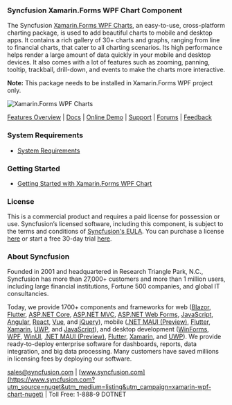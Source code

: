 ### Syncfusion Xamarin.Forms WPF Chart Component
The Syncfusion [Xamarin.Forms WPF Charts](https://www.syncfusion.com/xamarin-ui-controls/xamarin-charts?utm_source=nuget&utm_medium=listing&utm_campaign=xamarin-wpf-chart-nuget), an easy-to-use, cross-platform charting package, is used to add beautiful charts to mobile and desktop apps. It contains a rich gallery of 30+ charts and graphs, ranging from line to financial charts, that cater to all charting scenarios. Its high performance helps render a large amount of data quickly in your mobile and desktop devices. It also comes with a lot of features such as zooming, panning, tooltip, trackball, drill-down, and events to make the charts more interactive.

**Note:** This package needs to be installed in Xamarin.Forms WPF project only.

![Xamarin.Forms WPF Charts](https://cdn.syncfusion.com/nuget-readme/xamarin/xamarin_forms_chart.png)

[Features Overview](https://www.syncfusion.com/xamarin-ui-controls/xamarin-charts?utm_source=nuget&utm_medium=listing&utm_campaign=xamarin-wpf-chart-nuget) | [Docs](https://help.syncfusion.com/xamarin/charts/getting-started?utm_source=nuget&utm_medium=listing&utm_campaign=xamarin-wpf-chart-nuget) | [Online Demo](https://github.com/syncfusion/xamarin-demos?utm_source=nuget&utm_medium=listing&utm_campaign=xamarin-wpf-chart-nuget) | [Support](https://support.syncfusion.com/create?utm_source=nuget&utm_medium=listing&utm_campaign=xamarin-wpf-chart-nuget) | [Forums](hhttps://www.syncfusion.com/forums/xamarin.forms?utm_source=nuget&utm_medium=listing&utm_campaign=xamarin-wpf-chart-nuget) | [Feedback](https://www.syncfusion.com/feedback/xamarin-forms?utm_source=nuget&utm_medium=listing&utm_campaign=xamarin-wpf-chart-nuget)

### System Requirements

* [System Requirements](https://help.syncfusion.com/xamarin/installation/system-requirements?utm_source=nuget&utm_medium=listing&utm_campaign=xamarin-wpf-chart-nuget)

### Getting Started

* [Getting Started with Xamarin.Forms WPF Chart](https://help.syncfusion.com/xamarin/charts/getting-started?utm_source=nuget&utm_medium=listing&utm_campaign=xamarin-wpf-chart-nuget)

### License

This is a commercial product and requires a paid license for possession or use. Syncfusion’s licensed software, including this component, is subject to the terms and conditions of [Syncfusion's EULA](https://www.syncfusion.com/eula/es/?utm_source=nuget&utm_medium=listing&utm_campaign=xamarin-wpf-chart-nuget). You can purchase a license [here](https://www.syncfusion.com/sales/products?utm_source=nuget&utm_medium=listing&utm_campaign=xamarin-wpf-chart-nuget) or start a free 30-day trial [here](https://www.syncfusion.com/account/manage-trials/start-trials?utm_source=nuget&utm_medium=listing&utm_campaign=xamarin-wpf-chart-nuget).

### About Syncfusion

Founded in 2001 and headquartered in Research Triangle Park, N.C., Syncfusion has more than 27,000+ customers and more than 1 million users, including large financial institutions, Fortune 500 companies, and global IT consultancies.
 
Today, we provide 1700+ components and frameworks for web ([Blazor](https://www.syncfusion.com/blazor-components?utm_source=nuget&utm_medium=listing&utm_campaign=xamarin-wpf-chart-nuget), [Flutter](https://www.syncfusion.com/flutter-widgets?utm_source=nuget&utm_medium=listing&utm_campaign=xamarin-wpf-chart-nuget), [ASP.NET Core](https://www.syncfusion.com/aspnet-core-ui-controls?utm_source=nuget&utm_medium=listing&utm_campaign=xamarin-wpf-chart-nuget), [ASP.NET MVC](https://www.syncfusion.com/aspnet-mvc-ui-controls?utm_source=nuget&utm_medium=listing&utm_campaign=xamarin-wpf-chart-nuget), [ASP.NET Web Forms](https://www.syncfusion.com/jquery/aspnet-webforms-ui-controls?utm_source=nuget&utm_medium=listing&utm_campaign=xamarin-wpf-chart-nuget), [JavaScript](https://www.syncfusion.com/javascript-ui-controls?utm_source=nuget&utm_medium=listing&utm_campaign=xamarin-wpf-chart-nuget), [Angular](https://www.syncfusion.com/angular-ui-components?utm_source=nuget&utm_medium=listing&utm_campaign=xamarin-wpf-chart-nuget), [React](https://www.syncfusion.com/react-ui-components?utm_source=nuget&utm_medium=listing&utm_campaign=xamarin-wpf-chart-nuget), [Vue](https://www.syncfusion.com/vue-ui-components?utm_source=nuget&utm_medium=listing&utm_campaign=xamarin-wpf-chart-nuget), and [jQuery](https://www.syncfusion.com/jquery-ui-widgets?utm_source=nuget&utm_medium=listing&utm_campaign=xamarin-wpf-chart-nuget)), mobile ([.NET MAUI (Preview)](https://www.syncfusion.com/maui-controls?utm_source=nuget&utm_medium=listing&utm_campaign=xamarin-wpf-chart-nuget), [Flutter](https://www.syncfusion.com/flutter-widgets?utm_source=nuget&utm_medium=listing&utm_campaign=xamarin-wpf-chart-nuget), [Xamarin](https://www.syncfusion.com/xamarin-ui-controls?utm_source=nuget&utm_medium=listing&utm_campaign=xamarin-wpf-chart-nuget), [UWP](https://www.syncfusion.com/uwp-ui-controls?utm_source=nuget&utm_medium=listing&utm_campaign=xamarin-wpf-chart-nuget), and [JavaScript](https://www.syncfusion.com/javascript-ui-controls?utm_source=nuget&utm_medium=listing&utm_campaign=xamarin-wpf-chart-nuget)), and desktop development ([WinForms](https://www.syncfusion.com/winforms-ui-controls?utm_source=nuget&utm_medium=listing&utm_campaign=xamarin-wpf-chart-nuget), [WPF](https://www.syncfusion.com/wpf-controls?utm_source=nuget&utm_medium=listing&utm_campaign=xamarin-wpf-chart-nuget), [WinUI](https://www.syncfusion.com/winui-controls?utm_source=nuget&utm_medium=listing&utm_campaign=xamarin-wpf-chart-nuget), [.NET MAUI (Preview)](https://www.syncfusion.com/maui-controls?utm_source=nuget&utm_medium=listing&utm_campaign=xamarin-wpf-chart-nuget), [Flutter](https://www.syncfusion.com/flutter-widgets?utm_source=nuget&utm_medium=listing&utm_campaign=xamarin-wpf-chart-nuget), [Xamarin](https://www.syncfusion.com/xamarin-ui-controls?utm_source=nuget&utm_medium=listing&utm_campaign=xamarin-wpf-chart-nuget), and [UWP](https://www.syncfusion.com/uwp-ui-controls?utm_source=nuget&utm_medium=listing&utm_campaign=xamarin-wpf-chart-nuget)). We provide ready-to-deploy enterprise software for dashboards, reports, data integration, and big data processing. Many customers have saved millions in licensing fees by deploying our software.

[sales@syncfusion.com](mailto:sales@syncfusion.com?Subject=Syncfusion%20Xamarin.Forms%20WPF%20Charts-%20NuGet) | [www.syncfusion.com](https://www.syncfusion.com?utm_source=nuget&utm_medium=listing&utm_campaign=xamarin-wpf-chart-nuget) | Toll Free: 1-888-9 DOTNET